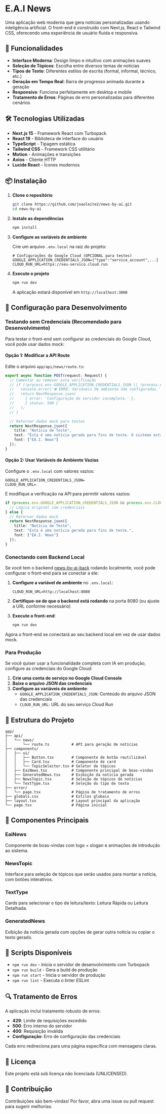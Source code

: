 # E.A.I News

Uma aplicação web moderna que gera notícias personalizadas usando inteligência artificial. O front-end é construído com Next.js, React e Tailwind CSS, oferecendo uma experiência de usuário fluida e responsiva.

## 🚀 Funcionalidades

- **Interface Moderna**: Design limpo e intuitivo com animações suaves
- **Seleção de Tópicos**: Escolha entre diversos temas de notícias
- **Tipos de Texto**: Diferentes estilos de escrita (formal, informal, técnico, etc.)
- **Geração em Tempo Real**: Barra de progresso animada durante a geração
- **Responsivo**: Funciona perfeitamente em desktop e mobile
- **Tratamento de Erros**: Páginas de erro personalizadas para diferentes cenários

## 🛠️ Tecnologias Utilizadas

- **Next.js 15** - Framework React com Turbopack
- **React 19** - Biblioteca de interface do usuário
- **TypeScript** - Tipagem estática
- **Tailwind CSS** - Framework CSS utilitário
- **Motion** - Animações e transições
- **Axios** - Cliente HTTP
- **Lucide React** - Ícones modernos

## 📦 Instalação

1. **Clone o repositório**
   ```bash
   git clone https://github.com/joaoleite2/news-by-ai.git
   cd news-by-ai
   ```

2. **Instale as dependências**
   ```bash
   npm install
   ```

3. **Configure as variáveis de ambiente**
   
   Crie um arquivo `.env.local` na raiz do projeto:
   ```env
   # Configurações do Google Cloud (OPCIONAL para testes)
   GOOGLE_APPLICATION_CREDENTIALS_JSON={"type":"service_account",...}
   CLOUD_RUN_URL=https://seu-servico.cloud.run
   ```

4. **Execute o projeto**
   ```bash
   npm run dev
   ```

   A aplicação estará disponível em `http://localhost:3000`

## 🔧 Configuração para Desenvolvimento

### Testando sem Credenciais (Recomendado para Desenvolvimento)

Para testar o front-end sem configurar as credenciais do Google Cloud, você pode usar dados mock:

#### Opção 1: Modificar a API Route

Edite o arquivo `app/api/news/route.ts`:

```typescript
export async function POST(request: Request) {
  // Comentar ou remover esta verificação
  // if (!process.env.GOOGLE_APPLICATION_CREDENTIALS_JSON || !process.env.CLOUD_RUN_URL) {
  //   console.error('❌ ERRO: Variáveis de ambiente não configuradas.');
  //   return NextResponse.json(
  //     { error: 'Configuração do servidor incompleta.' },
  //     { status: 500 }
  //   );
  // }

  // Retornar dados mock para testes
  return NextResponse.json({
    title: "Notícia de Teste",
    text: "Esta é uma notícia gerada para fins de teste. O sistema está funcionando corretamente!",
    font: ["EA.I. News"]
  });
}
```

#### Opção 2: Usar Variáveis de Ambiente Vazias

Configure o `.env.local` com valores vazios:

```env
GOOGLE_APPLICATION_CREDENTIALS_JSON=
CLOUD_RUN_URL=
```

E modifique a verificação na API para permitir valores vazios:

```typescript
if (process.env.GOOGLE_APPLICATION_CREDENTIALS_JSON && process.env.CLOUD_RUN_URL) {
  // Lógica original com credenciais
} else {
  // Retornar dados mock
  return NextResponse.json({
    title: "Notícia de Teste",
    text: "Esta é uma notícia gerada para fins de teste.",
    font: ["EA.I. News"]
  });
}
```

### Conectando com Backend Local

Se você tem o backend [news-by-ai-back](https://github.com/joaoleite2/news-by-ai-back) rodando localmente, você pode configurar o front-end para se conectar a ele:

1. **Configure a variável de ambiente** no `.env.local`:
   ```env
   CLOUD_RUN_URL=http://localhost:8080
   ```

2. **Certifique-se de que o backend está rodando** na porta 8080 (ou ajuste a URL conforme necessário)

3. **Execute o front-end**:
   ```bash
   npm run dev
   ```

Agora o front-end se conectará ao seu backend local em vez de usar dados mock.

### Para Produção

Se você quiser usar a funcionalidade completa com IA em produção, configure as credenciais do Google Cloud:

1. **Crie uma conta de serviço no Google Cloud Console**
2. **Baixe o arquivo JSON das credenciais**
3. **Configure as variáveis de ambiente**:
   - `GOOGLE_APPLICATION_CREDENTIALS_JSON`: Conteúdo do arquivo JSON das credenciais
   - `CLOUD_RUN_URL`: URL do seu serviço Cloud Run

## 📁 Estrutura do Projeto

```
app/
├── api/
│   └── news/
│       └── route.ts          # API para geração de notícias
├── components/
│   ├── ui/
│   │   ├── Button.tsx        # Componente de botão reutilizável
│   │   ├── Card.tsx          # Componente de card
│   │   └── TopicSelector.tsx # Seletor de tópicos
│   ├── EaiNews.tsx           # Componente principal de boas-vindas
│   ├── GeneratedNews.tsx     # Exibição da notícia gerada
│   ├── NewsTopic.tsx         # Seleção de tópicos de notícias
│   └── TextType.tsx          # Seleção do tipo de texto
├── error/
│   └── page.tsx              # Página de tratamento de erros
├── globals.css               # Estilos globais
├── layout.tsx                # Layout principal da aplicação
└── page.tsx                  # Página inicial
```

## 🎨 Componentes Principais

### EaiNews
Componente de boas-vindas com logo + slogan e animações de introdução ao sistema.

### NewsTopic
Interface para seleção de tópicos que serão usados para montar a notícia, com botões interativos.

### TextType
Cards para selecionar o tipo de leitura/texto: Leitura Rápida ou Leitura Detalhada.

### GeneratedNews
Exibição da notícia gerada com opções de gerar outra notícia ou copiar o texto gerado.

## 🚀 Scripts Disponíveis

- `npm run dev` - Inicia o servidor de desenvolvimento com Turbopack
- `npm run build` - Gera a build de produção
- `npm run start` - Inicia o servidor de produção
- `npm run lint` - Executa o linter ESLint

## 🔍 Tratamento de Erros

A aplicação inclui tratamento robusto de erros:

- **429**: Limite de requisições excedido
- **500**: Erro interno do servidor
- **400**: Requisição inválida
- **Configuração**: Erro de configuração das credenciais

Cada erro redireciona para uma página específica com mensagens claras.

## 📄 Licença

Este projeto está sob licença não licenciada (UNLICENSED).

## 🤝 Contribuição

Contribuições são bem-vindas! Por favor, abra uma issue ou pull request para sugerir melhorias.